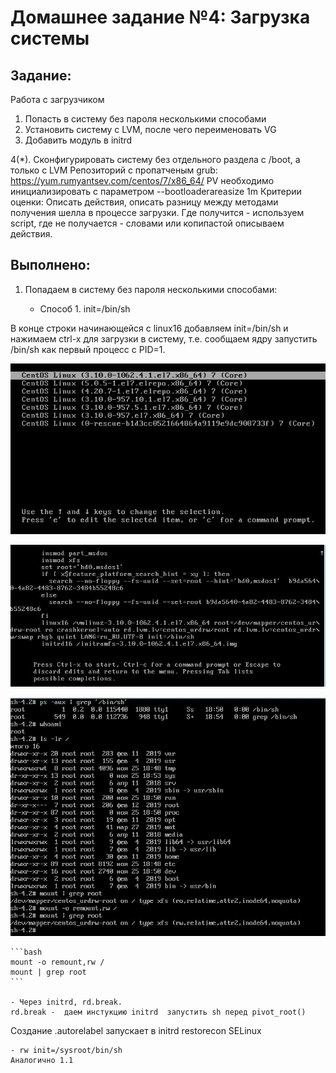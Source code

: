 # **Домашнее задание №4: Загрузка системы**

## **Задание:**
Работа с загрузчиком
1. Попасть в систему без пароля несколькими способами
2. Установить систему с LVM, после чего переименовать VG
3. Добавить модуль в initrd

4(*). Сконфигурировать систему без отдельного раздела с /boot, а только с LVM
Репозиторий с пропатченым grub: https://yum.rumyantsev.com/centos/7/x86_64/
PV необходимо инициализировать с параметром --bootloaderareasize 1m
Критерии оценки: Описать действия, описать разницу между методами получения шелла в процессе загрузки.
Где получится - используем script, где не получается - словами или копипастой описываем действия.

## **Выполнено:**
1. Попадаем в систему без пароля несколькими способами:

    - Способ 1. init=/bin/sh

В конце строки начинающейся с linux16 добавляем init=/bin/sh и нажимаем сtrl-x для
загрузки в систему, т.е. сообщаем ядру запустить /bin/sh как первый процесс с PID=1.
    
![Screen 1](./jpg/1.1.jpg)
    
![Screen 2](./jpg/1.2.jpg)
    
![Screen 3](./jpg/1.3.jpg)
    
    ```bash
    mount -o remount,rw /
    mount | grep root
    ```

    - Через initrd, rd.break.
    rd.break -  даем инстукцию initrd  запустить sh перед pivot_root()


Создание .autorelabel запускает в initrd restorecon SELinux


    - rw init=/sysroot/bin/sh
    Аналогично 1.1
